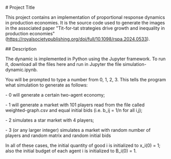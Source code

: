 ﻿\# Project Title

This project contains an implementation of proportional response dynamics in production economies. It is the source code used to generate the images in the associated paper "Tit-for-tat strategies drive growth and inequality in production economies" (https://royalsocietypublishing.org/doi/full/10.1098/rspa.2024.0533).

\## Description

The dynamic is implemented in Python using the Jupyter framework. To run it, download all the files here and run in Jupyter the file simulation-dynamic.ipynb.

You will be prompted to type a number from 0, 1, 2, 3. This tells the program what simulation to generate as follows:

\- 0 will generate a certain two-agent economy;

\- 1 will generate a market with 101 players read from the file called weighted-graph.csv and equal initial bids (i.e. b\_ij = 1/n for all i,j); 

\- 2 simulates a  star market with 4 players; 

\- 3 (or any larger integer) simulates a market with random number of players and random matrix and random initial bids

In all of these cases, the initial quantity of good i is initialized to x\_i(0) = 1; also the initial budget of each agent i is initialized to B\_i(0) = 1.








